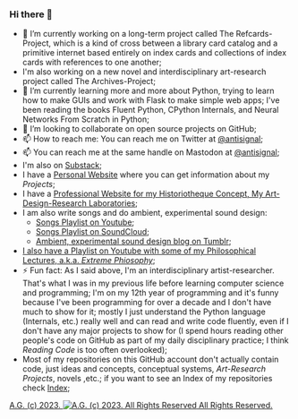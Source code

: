 ### Hi there 👋
- 🔭 I’m currently working on a long-term project called The Refcards-Project, which is a kind of cross between a library card catalog and a primitive internet based entirely on index cards and collections of index cards with references to one another;
- I'm also working on a new novel and interdisciplinary art-research project called The Archives-Project;
- 🌱 I’m currently learning more and more about Python, trying to learn how to make GUIs and work with Flask to make simple web apps; I've been reading the books Fluent Python, CPython Internals, and Neural Networks From Scratch in Python;
- 👯 I’m looking to collaborate on open source projects on GitHub;
- 📫 How to reach me: You can reach me on Twitter at [@antisignal](https://twitter.com/antisignal);
- 📫 You can reach me at the same handle on Mastodon at [@antisignal](https://me.dm/@antisignal);
- I'm also on [Substack](https://antisignal.substack.com/);
- I have a [Personal Website](https://alexgagnon.com/) where you can get information about my *Projects*;
- I have a [Professional Website for my Historiotheque Concept, My Art-Design-Research Laboratories](https://historiotheque.ca/);
- I am also write songs and do ambient, experimental sound design:
    - [Songs Playlist on Youtube](https://www.youtube.com/playlist?list=PLrwvc22vCTExvwto9dEX7IdNc4wJwF5gS);
    - [Songs Playlist on SoundCloud](https://soundcloud.com/beautifulsignals/sets/songs-from-the-history-project);
    - [Ambient, experimental sound design blog on Tumblr](https://beautifulsignals.tumblr.com/);
- [I also have a Playlist on Youtube with some of my Philosophical Lectures, a.k.a. _*Extreme Phiosophy*_](https://www.youtube.com/playlist?list=PLrwvc22vCTEwOF2j5nPaksODyCPjE3XQU);
- ⚡ Fun fact: As I said above, I'm an interdisciplinary artist-researcher. That's what I was in my previous life before learning computer science and programming; I'm on my 12th year of programming and it's funny because I've been programming for over a decade and I don't have much to show for it; mostly I just understand the Python language (Internals, etc.) really well and can read and write code fluently, even if I don't have any major projects to show for (I spend hours reading other people's code on GitHub as part of my daily disciplinary practice; I think *Reading Code* is too often overlooked);
- Most of my repositories on this GitHub account don't actually contain code, just ideas and concepts, conceptual systems, *Art-Research Projects*, novels ,etc.; if you want to see an Index of my repositories check [Index](https://github.com/antiface/Index);

[A.G. (c) 2023. ![A.G. (c) 2023. All Rights Reserved](https://historiotheque.files.wordpress.com/2016/11/ag_signature_official_2015_50px_cropped.jpg) All Rights Reserved.](http://alexgagnon.com)
